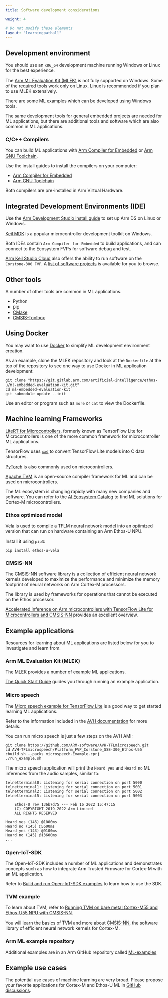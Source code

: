 ```yaml
---
title: Software development considerations

weight: 4

# Do not modify these elements
layout: "learningpathall"
---
```


## Development environment

You should use an `x86_64` development machine running Windows or Linux for the best experience. 

The [Arm ML Evaluation Kit (MLEK)](https://gitlab.arm.com/artificial-intelligence/ethos-u/ml-embedded-evaluation-kit) is not fully supported on Windows. Some of the required tools work only on Linux. Linux is recommended if you plan to use MLEK extensively. 

There are some ML examples which can be developed using Windows tools. 

The same development tools for general embedded projects are needed for ML applications, but there are additional tools and software which are also common in ML applications. 

### C/C++ Compilers 

You can build ML applications with [Arm Compiler for Embedded](https://developer.arm.com/Tools%20and%20Software/Arm%20Compiler%20for%20Embedded/) or [Arm GNU Toolchain](https://developer.arm.com/Tools%20and%20Software/GNU%20Toolchain/). 

Use the install guides to install the compilers on your computer:
- [Arm Compiler for Embedded](/install-guides/armclang/)
- [Arm GNU Toolchain](/install-guides/gcc/arm-gnu/)

Both compilers are pre-installed in Arm Virtual Hardware. 

## Integrated Development Environments (IDE)

Use the [Arm Development Studio install guide](/install-guides/armds/) to set up Arm DS on Linux or Windows. 

[Keil MDK](/install-guides/mdk/) is a popular microcontroller development toolkit on Windows.

Both IDEs contain `Arm Compiler for Embedded` to build applications, and can connect to the Ecosystem FVPs for software debug and test.

[Arm Keil Studio Cloud](/install-guides/keilstudiocloud/) also offers the ability to run software on the `Corstone-300 FVP`. A [list of software projects](https://www.keil.arm.com/boards/arm-v2m-mps3-sse-300-fvp-610bb98/projects/) is available for you to browse.

## Other tools

A number of other tools are common in ML applications.
- Python
- pip
- [CMake](/install-guides/cmake/)
- [CMSIS-Toolbox](/install-guides/cmsis-toolbox/)

## Using Docker

You may want to use [Docker](/install-guides/docker) to simplify ML development environment creation. 

As an example, clone the MLEK repository and look at the `Dockerfile` at the top of the repository to see one way to use Docker in ML application development:

```console
git clone "https://git.gitlab.arm.com/artificial-intelligence/ethos-u/ml-embedded-evaluation-kit.git"
cd ml-embedded-evaluation-kit
git submodule update --init
```

Use an editor or program such as `more` or `cat` to view the Dockerfile.

## Machine learning Frameworks

[LiteRT for Microcontrollers](https://ai.google.dev/edge/litert/microcontrollers/overview), formerly known as TensorFlow Lite for Microcontrollers is one of the more common framework for microcontroller ML applications.

TensorFlow uses [`xxd`](https://linux.die.net/man/1/xxd/) to convert TensorFlow Lite models into C data structures. 

[PyTorch](https://pytorch.org/) is also commonly used on microcontrollers. 

[Apache TVM](https://tvm.apache.org/) is an open-source compiler framework for ML and can be used on microcontrollers.

The ML ecosystem is changing rapidly with many new companies and software. You can refer to the [AI Ecosystem Catalog](https://www.arm.com/partners/ai-ecosystem-catalog/) to find ML solutions for Cortex-M microcontrollers.

### Ethos optimized model

[Vela](https://pypi.org/project/ethos-u-vela/) is used to compile a TFLM neural network model into an optimized version that can run on hardware containing an Arm Ethos-U NPU.

Install it using `pip3`:

```console
pip install ethos-u-vela
```

### CMSIS-NN

The [CMSIS-NN](https://www.keil.com/pack/doc/CMSIS/NN/html/index.html) software library is a collection of efficient neural network kernels developed to maximize the performance and minimize the memory footprint of neural networks on Arm Cortex-M processors.

The library is used by frameworks for operations that cannot be executed on the Ethos processor.

[Accelerated inference on Arm microcontrollers with TensorFlow Lite for Microcontrollers and CMSIS-NN](https://blog.tensorflow.org/2021/02/accelerated-inference-on-arm-microcontrollers-with-tensorflow-lite.html) provides an excellent overview.


## Example applications

Resources for learning about ML applications are listed below for you to investigate and learn from.

### Arm ML Evaluation Kit (MLEK)

The [MLEK](https://gitlab.arm.com/artificial-intelligence/ethos-u/ml-embedded-evaluation-kit) provides a number of example ML applications.

[The Quick Start Guide](https://gitlab.arm.com/artificial-intelligence/ethos-u/ml-embedded-evaluation-kit/-/blob/main/docs/quick_start.md) guides you through running an example application.

### Micro speech

The [Micro speech example for TensorFlow Lite](https://github.com/ARM-software/AVH-TFLmicrospeech/) is a good way to get started learning ML applications. 
 
Refer to the information included in the [AVH documentation](https://arm-software.github.io/AVH/main/examples/html/MicroSpeech.html) for more details. 

You can run micro speech is just a few steps on the AVH AMI:

```console
git clone https://github.com/ARM-software/AVH-TFLmicrospeech.git
cd AVH-TFLmicrospeech/Platform_FVP_Corstone_SSE-300_Ethos-U55​
cbuild.sh --packs microspeech.Example.cprj
./run_example.sh
```

The micro speech application will print the `Heard yes` and `Heard no` ML inferences from the audio samples, similar to:

```output
telnetterminal0: Listening for serial connection on port 5000
telnetterminal1: Listening for serial connection on port 5001
telnetterminal2: Listening for serial connection on port 5002
telnetterminal5: Listening for serial connection on port 5003

    Ethos-U rev 136b7d75 --- Feb 16 2022 15:47:15
    (C) COPYRIGHT 2019-2022 Arm Limited
    ALL RIGHTS RESERVED

Heard yes (146) @1000ms
Heard no (145) @5600ms
Heard yes (143) @9100ms
Heard no (145) @13600ms
...
```

### Open-IoT-SDK

The Open-IoT-SDK includes a number of ML applications and demonstrates concepts such as how to integrate Arm Trusted Firmware for Cortex-M with an ML application. 

Refer to [Build and run Open-IoT-SDK examples](/learning-paths/iot/iot-sdk/) to learn how to use the SDK.

### TVM example

To learn about TVM, refer to [Running TVM on bare metal Cortex-M55 and Ethos-U55 NPU with CMSIS-NN](https://tvm.apache.org/docs/how_to/work_with_microtvm/micro_ethosu.html).

You will learn the basics of TVM and more about [CMSIS-NN](https://github.com/ARM-software/CMSIS-NN/), the software library of efficient neural network kernels for Cortex-M.

### Arm ML example repository

Additional examples are in an Arm GitHub repository called [ML-examples](https://github.com/ARM-software/ML-examples/)

## Example use cases

The potential use cases of machine learning are very broad. Please propose your favorite applications for Cortex-M and Ethos-U ML in [GitHub discussions](https://github.com/ArmDeveloperEcosystem/arm-learning-paths/discussions/categories/ideas/).

